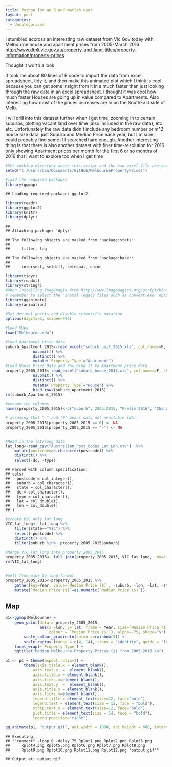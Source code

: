 ```yaml
---
title: Python for an R and matlab user
layout: post
categories:
  - Uncategorized
---
```

I stumbled accross an interesting raw dataset from Vic Gov today with Melbourne house and apartment prices from 2005-March 2016 http://www.dtpli.vic.gov.au/property-and-land-titles/property-information/property-prices

Thought it worth a look 

It took me about 80 lines of R code to import the data from excel spreadsheet, tidy it, and then make this animated plot which I think is cool because you can get some insight from it in a much faster than just looking through the raw data in an excel spreadsheet. I thought it was cool how much faster Houses are going up in value compared to Apartments. Also interesting how most of the prices increases are in on the SouthEast side of Melb. 

I will drill into this dataset further when I get time, zooming in to certain suburbs, plotting vacant land over time (also included in the raw data), etc etc. Unfortunately the raw data didn't include any bedroom number or m^2 house size data, just Suburb and Median Price each year, but I'm sure I could probably find some if I searched hard enough. Another interesting thing is that there is also another dataset with finer time-resolution for 2016 only showing Apartment prices per month for the first 6 or so months of 2016 that I want to explore too when I get time


```r
#Set working directory where this script and the raw excel file are saved 
setwd("C:/Users/Dan/Documents/GitHub/MelbournePropertyPrices")

#load the required packages
library(ggmap)
```

```
## Loading required package: ggplot2
```

```r
library(readr)
library(ggplot2)
library(knitr)
library(dplyr)
```

```
## 
## Attaching package: 'dplyr'
```

```
## The following objects are masked from 'package:stats':
## 
##     filter, lag
```

```
## The following objects are masked from 'package:base':
## 
##     intersect, setdiff, setequal, union
```

```r
library(tidyr)
library(readxl)
library(stringr)
#When installing Imagemagik from http://www.imagemagick.org/script/binary-releases.php
# remember to select the "instal legacy files such as convert.exe" option:
library(gganimate)
library(animation)

#Set decimal points and disable scientific notation
options(digits=3, scipen=999) 

#Load Maps
load("Melbourne.rda")

#Load Apartment price data
suburb_Apartment_2015<-read_excel("suburb_unit_2015.xls", col_names=F, skip = 3) %>% 
            na.omit() %>%
            distinct() %>%
            mutate(`Property Type`="Apartment")
#Load House Price Data and row bind it to Apartment price data 
property_2005_2015<-read_excel("suburb_house_2015.xls", col_names=F, skip = 3) %>% 
            na.omit() %>%
            distinct() %>%
            mutate(`Property Type`="House") %>%
            bind_rows(suburb_Apartment_2015)
rm(suburb_Apartment_2015)

#rename the columns 
names(property_2005_2015)<-c("suburb", 2005:2015, "Prelim 2016", "Change 2014-2015", "Change 2005-2015", "Growth PA 2005-2015","Property Type")

# assuming that "-" and "0" means data not available (NA), 
property_2005_2015[property_2005_2015 == 0] <- NA
property_2005_2015[property_2005_2015 == "-"] <- NA


#Read in the lat/long data
lat_long<-read_csv("Australian_Post_Codes_Lat_Lon.csv")  %>% 
    mutate(postcode=as.character(postcode)) %>%
    distinct() %>%
    select(-dc, -type)
```

```
## Parsed with column specification:
## cols(
##   postcode = col_integer(),
##   suburb = col_character(),
##   state = col_character(),
##   dc = col_character(),
##   type = col_character(),
##   lat = col_double(),
##   lon = col_double()
## )
```

```r
#create VIC only lat_long
VIC_lat_long<- lat_long %>% 
    filter(state=="VIC") %>%
    select(-postcode) %>%
    distinct() %>% 
    filter(suburb %in%  property_2005_2015$suburb)

#Merge VIC_lat_long into property_2005_2015
property_2005_2015<- full_join(property_2005_2015, VIC_lat_long,  by=c("suburb"))
rm(VIC_lat_long)


#melt from wide to long format
property_2005_2015<-property_2005_2015 %>% 
    gather(key=Year, value=`Median Price ($)`, -suburb, -lon, -lat, -state, -`Property Type`, -`Change 2014-2015`, -`Change 2005-2015`, -`Growth PA 2005-2015`) %>%
    mutate(`Median Price ($)`=as.numeric(`Median Price ($)`))
```


## Map


```r
p1<-ggmap(Melbourne) + 
    geom_point(data = property_2005_2015, 
               aes(x =lon, y= lat, frame = Year, size=`Median Price ($)`, 
                   colour = `Median Price ($)`), alpha=.75, shape="$") +
        scale_colour_gradientn(colours=rainbow(5)) +
        scale_radius (range = c(4, 14), trans = "identity", guide = "legend") +
    facet_wrap(~`Property Type`) +
    ggtitle("Median Melbourne Property Prices ($) from 2005-2016 \n")

p1 <- p1 + theme(aspect.ratio=1) +
        theme(axis.title.x = element_blank(), 
            axis.text.x  =  element_blank(),
            axis.title.x = element_blank(),
            axis.ticks.x=element_blank(),
            axis.text.y  =  element_blank(), 
            axis.title.y = element_blank(),
            axis.ticks.y=element_blank(),
            legend.title = element_text(size=12, face="bold"),
            legend.text = element_text(size = 12, face = "bold"),
            strip.text.x = element_text(size=12, face="bold"),
            plot.title = element_text(size = 14, face = "bold"),
            legend.position="right")  

gg_animate(p1, 'output.gif', ani.width = 1000, ani.height = 600, interval = 0.75)
```

```
## Executing: 
## ""convert" -loop 0 -delay 75 Rplot1.png Rplot2.png Rplot3.png
##     Rplot4.png Rplot5.png Rplot6.png Rplot7.png Rplot8.png
##     Rplot9.png Rplot10.png Rplot11.png Rplot12.png "output.gif""
```

```
## Output at: output.gif
```




